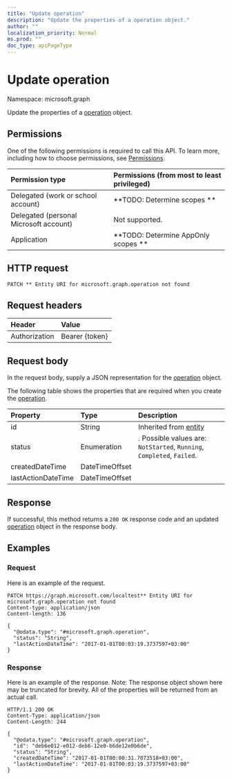 ```yaml
---
title: "Update operation"
description: "Update the properties of a operation object."
author: ""
localization_priority: Normal
ms.prod: ""
doc_type: apiPageType
---
```


# Update operation

Namespace: microsoft.graph

Update the properties of a [operation](../resources/operation.md) object.

## Permissions
One of the following permissions is required to call this API. To learn more, including how to choose permissions, see [Permissions](/concepts/permissions-reference.md).

|Permission type|Permissions (from most to least privileged)|
|:---|:---|
|Delegated (work or school account)|**TODO: Determine scopes **|
|Delegated (personal Microsoft account)|Not supported.|
|Application|**TODO: Determine AppOnly scopes **|

## HTTP request
<!-- {
  "blockType": "ignored"
}
-->
``` http
PATCH ** Entity URI for microsoft.graph.operation not found
```

## Request headers
|Header|Value|
|:---|:---|
|Authorization|Bearer {token}|

## Request body
In the request body, supply a JSON representation for the [operation](../resources/operation.md) object.

The following table shows the properties that are required when you create the [operation](../resources/operation.md).

|Property|Type|Description|
|:---|:---|:---|
|id|String| Inherited from [entity](../resources/entity.md)|
|status|Enumeration|. Possible values are: `NotStarted`, `Running`, `Completed`, `Failed`.|
|createdDateTime|DateTimeOffset||
|lastActionDateTime|DateTimeOffset||



## Response
If successful, this method returns a `200 OK` response code and an updated [operation](../resources/operation.md) object in the response body.

## Examples

### Request
Here is an example of the request.
<!-- {
  "blockType": "request",
  "name": "update_operation"
}
-->
``` http
PATCH https://graph.microsoft.com/localtest** Entity URI for microsoft.graph.operation not found
Content-type: application/json
Content-length: 136

{
  "@odata.type": "#microsoft.graph.operation",
  "status": "String",
  "lastActionDateTime": "2017-01-01T00:03:19.3737597+03:00"
}
```

### Response
Here is an example of the response. Note: The response object shown here may be truncated for brevity. All of the properties will be returned from an actual call.
<!-- {
  "blockType": "response",
  "truncated": true
}
-->
``` http
HTTP/1.1 200 OK
Content-Type: application/json
Content-Length: 244

{
  "@odata.type": "#microsoft.graph.operation",
  "id": "deb6e012-e012-deb6-12e0-b6de12e0b6de",
  "status": "String",
  "createdDateTime": "2017-01-01T00:00:31.7073518+03:00",
  "lastActionDateTime": "2017-01-01T00:03:19.3737597+03:00"
}
```

